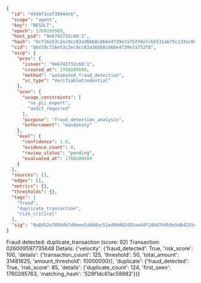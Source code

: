 ```json
{
  "id": "4540f3cef39944c6",
  "scope": "agent",
  "key": "RESULT",
  "epoch": 1760289509,
  "host_pid": "9e6742732c60:1",
  "hash": "9c716e53c2ec9cc83a36bb8cb66e4739e7a752f0efcb5531ab75c133ec600ef5",
  "cid": "QmV19c716e53c2ec9cc83a36bb8cb66e4739e7a752f0",
  "aicp": {
    "prov": {
      "issuer": "9e6742732c60:1",
      "created_at": 1760289509,
      "method": "automated_fraud_detection",
      "vc_type": "VerifiableCredential"
    },
    "ucon": {
      "usage_constraints": [
        "no_pii_export",
        "audit_required"
      ],
      "purpose": "fraud_detection_analysis",
      "enforcement": "mandatory"
    },
    "eval": {
      "confidence": 1.0,
      "evidence_count": 0,
      "review_status": "pending",
      "evaluated_at": 1760289509
    }
  },
  "sources": [],
  "edges": [],
  "metrics": {},
  "thresholds": {},
  "tags": [
    "fraud",
    "duplicate_transaction",
    "risk_critical"
  ],
  "sig": "0a8d52e7056db7d9eee2abb0ac51ed90d02d55aa4df246d7d4b9e5d64255ee99"
}
```

Fraud detected: duplicate_transaction (score: 92)
Transaction: 026009597735648
Details: {'velocity': {'fraud_detected': True, 'risk_score': 100, 'details': {'transaction_count': 125, 'threshold': 50, 'total_amount': 31481625, 'amount_threshold': 10000000}}, 'duplicate': {'fraud_detected': True, 'risk_score': 85, 'details': {'duplicate_count': 124, 'first_seen': 1760285763, 'matching_hash': '529f1dc61ac58982'}}}